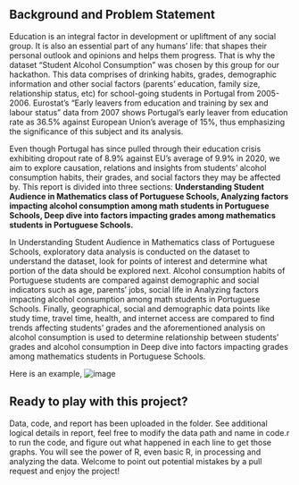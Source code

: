 ## Background and Problem Statement

Education is an integral factor in development or upliftment of any social group. It is also an essential
part of any humans’ life: that shapes their personal outlook and opinions and helps them progress. That
is why the dataset “Student Alcohol Consumption” was chosen by this group for our hackathon. This data
comprises of drinking habits, grades, demographic information and other social factors (parents’ education,
family size, relationship status, etc) for school-going students in Portugal from 2005-2006. Eurostat’s “Early
leavers from education and training by sex and labour status” data from 2007 shows Portugal’s early leaver
from education rate as 36.5% against European Union’s average of 15%, thus emphasizing the significance
of this subject and its analysis.

Even though Portugal has since pulled through their education crisis exhibiting dropout rate of 8.9% against
EU’s average of 9.9% in 2020, we aim to explore causation, relations and insights from students’ alcohol consumption habits, their grades, and social factors they may be affected by. This report is divided into three sections: **Understanding Student Audience in Mathematics class of Portuguese Schools, Analyzing
factors impacting alcohol consumption among math students in Portuguese Schools, Deep dive
into factors impacting grades among mathematics students in Portuguese Schools.**


In Understanding Student Audience in Mathematics class of Portuguese Schools, exploratory
data analysis is conducted on the dataset to understand the dataset, look for points of interest and determine what portion of the data should be explored next. Alcohol consumption habits of Portuguese students
are compared against demographic and social indicators such as age, parents’ jobs, social life in Analyzing
factors impacting alcohol consumption among math students in Portuguese Schools. Finally,
geographical, social and demographic data points like study time, travel time, health, and internet access are
compared to find trends affecting students’ grades and the aforementioned analysis on alcohol consumption
is used to determine relationship between students’ grades and alcohol consumption in Deep dive into
factors impacting grades among mathematics students in Portuguese Schools.

Here is an example,
![image](https://user-images.githubusercontent.com/49282511/208033353-4fa3fe39-5823-4e3f-979c-530a33de5521.png)


## Ready to play with this project?

Data, code, and report has been uploaded in the folder. See additional logical details in report, feel free to modify the data path and name in code.r to run the code, and figure out what happened in each line to get those graphs. You will see the power of R, even basic R, in processing and analyzing the data. Welcome to point out potential mistakes by a pull request and enjoy the project!


